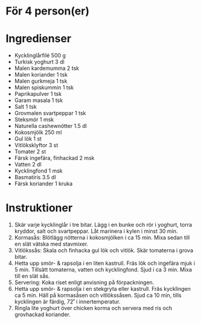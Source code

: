 # För 4 person(er)
# Ingredienser
- Kycklinglårfilé 500 g
- Turkisk yoghurt 3 dl
- Malen kardemumma 2 tsk
- Malen koriander 1 tsk
- Malen gurkmeja 1 tsk
- Malen spiskummin 1 tsk
- Paprikapulver 1 tsk
- Garam masala 1 tsk
- Salt 1 tsk
- Grovmalen svartpeppar 1 tsk
- Steksmör 1 msk
- Naturella cashewnötter 1.5 dl
- Kokosmjölk 250 ml
- Gul lök 1 st
- Vitlöksklyftor 3 st
- Tomater 2 st
- Färsk ingefära, finhackad 2 msk
- Vatten 2 dl
- Kycklingfond 1 msk
- Basmatiris 3.5 dl
- Färsk koriander 1 kruka
# Instruktioner
1. Skär varje kycklinglår i tre bitar. Lägg i en bunke och rör i yoghurt, torra kryddor, salt och svartpeppar. Låt marinera i kylen i minst 30 min.
2. Kormasås: Blötlägg nötterna i kokosmjölken i ca 15 min. Mixa sedan till en slät vätska med stavmixer.
3. Vitlökssås: Skala och finhacka gul lök och vitlök. Skär tomaterna i grova bitar.
4. Hetta upp smör- & rapsolja i en liten kastrull. Fräs lök och ingefära mjuk i 5 min. Tillsätt tomaterna, vatten och kycklingfond. Sjud i ca 3 min. Mixa till en slät sås.
5. Servering: Koka riset enligt anvisning på förpackningen.
6. Hetta upp smör- & rapsolja i en stekgryta eller kastrull. Fräs kycklingen ca 5 min. Häll på kormasåsen och vitlökssåsen. Sjud ca 10 min, tills kycklingen är färdig, 72˚ i innertemperatur.
7. Ringla lite yoghurt över chicken korma och servera med ris och grovhackad koriander.
